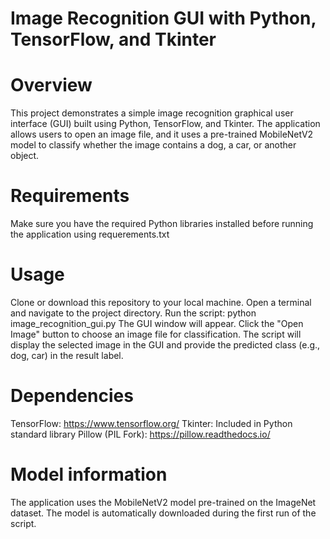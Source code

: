 # Image Recognition GUI with Python, TensorFlow, and Tkinter

# Overview
This project demonstrates a simple image recognition graphical user interface (GUI) built using Python, TensorFlow, and Tkinter. The application allows users to open an image file, and it uses a pre-trained MobileNetV2 model to classify whether the image contains a dog, a car, or another object.

# Requirements
Make sure you have the required Python libraries installed before running the application using requerements.txt

# Usage
Clone or download this repository to your local machine.
Open a terminal and navigate to the project directory.
Run the script: python image_recognition_gui.py
The GUI window will appear. Click the "Open Image" button to choose an image file for classification.
The script will display the selected image in the GUI and provide the predicted class (e.g., dog, car) in the result label.

# Dependencies
TensorFlow: https://www.tensorflow.org/
Tkinter: Included in Python standard library
Pillow (PIL Fork): https://pillow.readthedocs.io/

# Model information
The application uses the MobileNetV2 model pre-trained on the ImageNet dataset. The model is automatically downloaded during the first run of the script.
